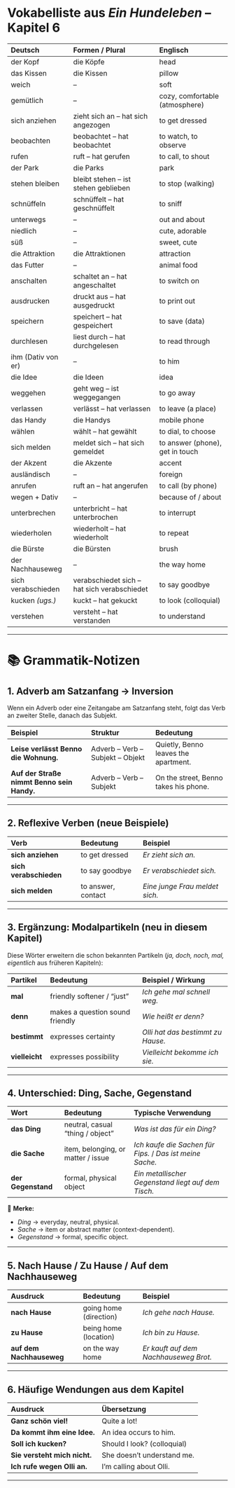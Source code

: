 # Vokabelliste aus _Ein Hundeleben_ – Kapitel 6

| Deutsch            | Formen / Plural                             | Englisch                        |
| :----------------- | :------------------------------------------ | :------------------------------ |
| der Kopf           | die Köpfe                                   | head                            |
| das Kissen         | die Kissen                                  | pillow                          |
| weich              | –                                           | soft                            |
| gemütlich          | –                                           | cozy, comfortable (atmosphere)  |
| sich anziehen      | zieht sich an – hat sich angezogen          | to get dressed                  |
| beobachten         | beobachtet – hat beobachtet                 | to watch, to observe            |
| rufen              | ruft – hat gerufen                          | to call, to shout               |
| der Park           | die Parks                                   | park                            |
| stehen bleiben     | bleibt stehen – ist stehen geblieben        | to stop (walking)               |
| schnüffeln         | schnüffelt – hat geschnüffelt               | to sniff                        |
| unterwegs          | –                                           | out and about                   |
| niedlich           | –                                           | cute, adorable                  |
| süß                | –                                           | sweet, cute                     |
| die Attraktion     | die Attraktionen                            | attraction                      |
| das Futter         | –                                           | animal food                     |
| anschalten         | schaltet an – hat angeschaltet              | to switch on                    |
| ausdrucken         | druckt aus – hat ausgedruckt                | to print out                    |
| speichern          | speichert – hat gespeichert                 | to save (data)                  |
| durchlesen         | liest durch – hat durchgelesen              | to read through                 |
| ihm (Dativ von er) | –                                           | to him                          |
| die Idee           | die Ideen                                   | idea                            |
| weggehen           | geht weg – ist weggegangen                  | to go away                      |
| verlassen          | verlässt – hat verlassen                    | to leave (a place)              |
| das Handy          | die Handys                                  | mobile phone                    |
| wählen             | wählt – hat gewählt                         | to dial, to choose              |
| sich melden        | meldet sich – hat sich gemeldet             | to answer (phone), get in touch |
| der Akzent         | die Akzente                                 | accent                          |
| ausländisch        | –                                           | foreign                         |
| anrufen            | ruft an – hat angerufen                     | to call (by phone)              |
| wegen + Dativ      | –                                           | because of / about              |
| unterbrechen       | unterbricht – hat unterbrochen              | to interrupt                    |
| wiederholen        | wiederholt – hat wiederholt                 | to repeat                       |
| die Bürste         | die Bürsten                                 | brush                           |
| der Nachhauseweg   | –                                           | the way home                    |
| sich verabschieden | verabschiedet sich – hat sich verabschiedet | to say goodbye                  |
| kucken _(ugs.)_    | kuckt – hat gekuckt                         | to look (colloquial)            |
| verstehen          | versteht – hat verstanden                   | to understand                   |

---

# 📚 Grammatik-Notizen

## 1. Adverb am Satzanfang → Inversion

Wenn ein Adverb oder eine Zeitangabe am Satzanfang steht, folgt das Verb an zweiter Stelle, danach das Subjekt.

| Beispiel                                   | Struktur                         | Bedeutung                             |
| :----------------------------------------- | :------------------------------- | :------------------------------------ |
| **Leise verlässt Benno die Wohnung.**      | Adverb – Verb – Subjekt – Objekt | Quietly, Benno leaves the apartment.  |
| **Auf der Straße nimmt Benno sein Handy.** | Adverb – Verb – Subjekt          | On the street, Benno takes his phone. |

---

## 2. Reflexive Verben (neue Beispiele)

| Verb                   | Bedeutung          | Beispiel                       |
| :--------------------- | :----------------- | :----------------------------- |
| **sich anziehen**      | to get dressed     | _Er zieht sich an._            |
| **sich verabschieden** | to say goodbye     | _Er verabschiedet sich._       |
| **sich melden**        | to answer, contact | _Eine junge Frau meldet sich._ |

---

## 3. Ergänzung: Modalpartikeln (neu in diesem Kapitel)

Diese Wörter erweitern die schon bekannten Partikeln (_ja, doch, noch, mal, eigentlich_ aus früheren Kapiteln):

| Partikel       | Bedeutung                       | Beispiel / Wirkung                |
| :------------- | :------------------------------ | :-------------------------------- |
| **mal**        | friendly softener / “just”      | _Ich gehe mal schnell weg._       |
| **denn**       | makes a question sound friendly | _Wie heißt er denn?_              |
| **bestimmt**   | expresses certainty             | _Olli hat das bestimmt zu Hause._ |
| **vielleicht** | expresses possibility           | _Vielleicht bekomme ich sie._     |

---

## 4. Unterschied: **Ding**, **Sache**, **Gegenstand**

| Wort               | Bedeutung                          | Typische Verwendung                                       |
| :----------------- | :--------------------------------- | :-------------------------------------------------------- |
| **das Ding**       | neutral, casual “thing / object”   | _Was ist das für ein Ding?_                               |
| **die Sache**      | item, belonging, or matter / issue | _Ich kaufe die Sachen für Fips._ / _Das ist meine Sache._ |
| **der Gegenstand** | formal, physical object            | _Ein metallischer Gegenstand liegt auf dem Tisch._        |

🧠 **Merke:**

-   _Ding_ → everyday, neutral, physical.
-   _Sache_ → item or abstract matter (context-dependent).
-   _Gegenstand_ → formal, specific object.

---

## 5. Nach Hause / Zu Hause / Auf dem Nachhauseweg

| Ausdruck                 | Bedeutung              | Beispiel                              |
| :----------------------- | :--------------------- | :------------------------------------ |
| **nach Hause**           | going home (direction) | _Ich gehe nach Hause._                |
| **zu Hause**             | being home (location)  | _Ich bin zu Hause._                   |
| **auf dem Nachhauseweg** | on the way home        | _Er kauft auf dem Nachhauseweg Brot._ |

---

## 6. Häufige Wendungen aus dem Kapitel

| Ausdruck                     | Übersetzung                 |
| :--------------------------- | :-------------------------- |
| **Ganz schön viel!**         | Quite a lot!                |
| **Da kommt ihm eine Idee.**  | An idea occurs to him.      |
| **Soll ich kucken?**         | Should I look? (colloquial) |
| **Sie versteht mich nicht.** | She doesn’t understand me.  |
| **Ich rufe wegen Olli an.**  | I’m calling about Olli.     |

---
